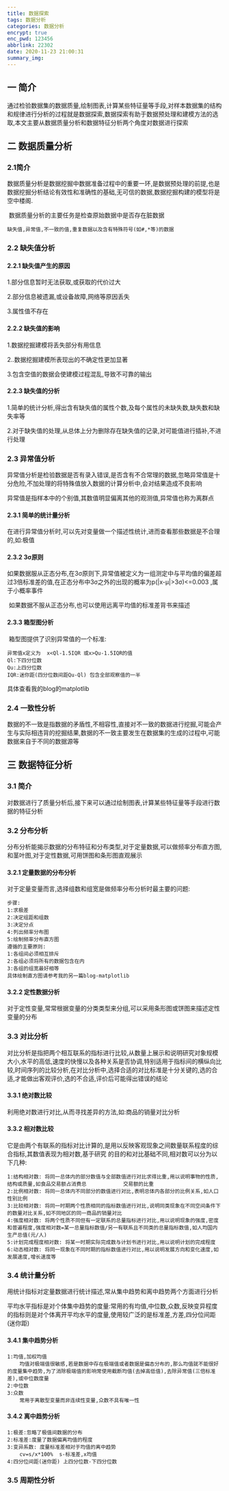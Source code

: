 ```yaml
---
title: 数据探索
tags: 数据分析
categories: 数据分析
encrypt: true
enc_pwd: 123456
abbrlink: 22302
date: 2020-11-23 21:00:31
summary_img:
---
```


## 一 简介

​	通过检验数据集的数据质量,绘制图表,计算某些特征量等手段,对样本数据集的结构和规律进行分析的过程就是数据探索,数据探索有助于数据预处理和建模方法的选取,本文主要从数据质量分析和数据特征分析两个角度对数据进行探索

## 二 数据质量分析

### 2.1简介

​	数据质量分析是数据挖掘中数据准备过程中的重要一环,是数据预处理的前提,也是数据挖掘分析结论有效性和准确性的基础,无可信的数据,数据挖掘构建的模型将是空中楼阁.

​	数据质量分析的主要任务是检查原始数据中是否存在脏数据

```
缺失值,异常值,不一致的值,重复数据以及含有特殊符号(如#,*等)的数据
```

### 2.2 缺失值分析

#### 2.2.1 缺失值产生的原因

1.部分信息暂时无法获取,或获取的代价过大

2.部分信息被遗漏,或设备故障,网络等原因丢失

3.属性值不存在

#### 2.2.2 缺失值的影响

1.数据挖掘建模将丢失部分有用信息

2..数据挖掘建模所表现出的不确定性更加显著

3.包含空值的数据会使建模过程混乱,导致不可靠的输出

#### 2.2.3 缺失值的分析

1.简单的统计分析,得出含有缺失值的属性个数,及每个属性的未缺失数,缺失数和缺失率等

2.对于缺失值的处理,从总体上分为删除存在缺失值的记录,对可能值进行插补,不进行处理

### 2.3 异常值分析

​	异常值分析是检验数据是否有录入错误,是否含有不合常理的数据,忽略异常值是十分危险,不加处理的将特殊值放入数据的计算分析中,会对结果造成不良影响

​	异常值是指样本中的个别值,其数值明显偏离其他的观测值,异常值也称为离群点

#### 2.3.1 简单的统计量分析

​	在进行异常值分析时,可以先对变量做一个描述性统计,进而查看那些数据是不合理的,如:极值

#### 2.3.2 3σ原则

​	如果数据服从正态分布,在3σ原则下,异常值被定义为一组测定中与平均值的偏差超过3倍标准差的值,在正态分布中3σ之外的出现的概率为p(|x-μ|>3σ)<=0.003 ,属于小概率事件

​	如果数据不服从正态分布,也可以使用远离平均值的标准差背书来描述

#### 2.3.3 箱型图分析

​	箱型图提供了识别异常值的一个标准:

```
异常值x定义为  x<Ql-1.5IQR 或x>Qu-1.5IQR的值 
Ql:下四分位数
Qu:上四分位数
IQR:迷你距(四分位数间距Qu-Ql) 包含全部观察值的一半
```

具体查看我的blog的matplotlib

### 2.4 一致性分析

​	数据的不一致是指数据的矛盾性,不相容性,直接对不一致的数据进行挖掘,可能会产生与实际相违背的挖掘结果,数据的不一致主要发生在数据集的生成的过程中,可能数据来自于不同的数据源等

## 三 数据特征分析

### 3.1 简介

​	对数据进行了质量分析后,接下来可以通过绘制图表,计算某些特征量等手段进行数据的特征分析

### 3.2 分布分析

​	分布分析能揭示数据的分布特征和分布类型,对于定量数据,可以做频率分布直方图,和茎叶图,对于定性数据,可用饼图和条形图直观展示

#### 3.2.1 定量数据的分布分析

对于定量变量而言,选择组数和组宽是做频率分布分析时最主要的问题:

```
步骤:
1:求极差
2:决定组距和组数
3:决定分点
4:列出频率分布图
5:绘制频率分布直方图
遵循的主要原则:
1:各组间必须相互排斥
2:各组必须将所有的数据包含在内
3:各组的组宽最好相等
具体绘制直方图请参考我的另一篇blog-matplotlib
```

#### 3.2.2 定性数据分析

对于定性变量,常常根据变量的分类类型来分组,可以采用条形图或饼图来描述定性变量的分布

### 3.3 对比分析

​	对比分析是指把两个相互联系的指标进行比较,从数量上展示和说明研究对象规模大小,水平的高低,速度的快慢以及各种关系是否协调,特别适用于指标间的横纵向比较,时间序列的比较分析,在对比分析中,选择合适的对比标准是十分关键的,选的合适,才能做出客观评价,选的不合适,评价后可能得出错误的结论

#### 3.3.1 绝对数比较

利用绝对数进行对比,从而寻找差异的方法,如:商品的销量对比分析

#### 3.3.2 相对数比较

  它是由两个有联系的指标对比计算的,是用以反映客观现象之间数量联系程度的综合指标,其数值表现为相对数,基于研究 的目的和对比基础不同,相对数可以分为以下几种:

```
1:结构相对数: 将同一总体内的部分数值与全部数值进行对比求得比重,用以说明事物的性质,结构或质量,如食品交易额占消费总			交易额的比重
2:比例相对数: 将同一总体内不同部分的数值进行对比,表明总体内各部分的比例关系,如人口性别比例
3:比较相对数: 将同一时期两个性质相同的指标数值进行对比,说明同类现象在不同空间条件下的数量对比关系,如不同地区的同一商品的销量对比
4:强度相对数: 将两个性质不同但有一定联系的总量指标进行对比,用以说明现象的强度,密度和普遍程度,强度相对数=某一总量指标数值/另一有联系且不同类的总量指标数值,如人均国内生产总值(元/人)
5:计划完成程度相对数: 将某一时期实际完成数与计划书进行对比,用以说明计划的完成程度
6:动态相对数: 将同一现象在不同时期的指标数值进行对比,用以说明发展方向和变化速度,如发展速度,增长速度等
```

### 3.4 统计量分析

​	用统计指标对定量数据进行统计描述,常从集中趋势和离中趋势两个方面进行分析

平均水平指标是对个体集中趋势的度量:常用的有均值,中位数,众数,反映变异程度的指标则是对个体离开平均水平的度量,使用较广泛的是标准差,方差,四分位间距(迷你距)

#### 3.4.1 集中趋势分析

```
1:均值,加权均值
	均值对极端值很敏感,若是数据中存在极端值或者数据是偏态分布的,那么均值就不能很好的度量集中趋势,为了消除极端值的影响常使用截断均值(去掉高低值),去除异常值(三倍标准差),或中位数度量
2:中位数
3:众数
	常用于离散型变量而非连续性变量,众数不具有唯一性
```

#### 3.4.2 离中趋势分析

```
1:极差:忽略了极值间数据的分布
2:标准差:度量了数据偏离均值的程度
3:变异系数: 度量标准差相对于均值的离中趋势
	cv=s/x*100%  s-标准差,x均值
4:四分位间距(迷你距) 上四分位数-下四分位数
```

### 3.5 周期性分析



